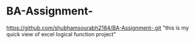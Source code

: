 # BA-Assignment-
https://github.com/shubhamsourabh2184/BA-Assignment-.git  "this is my quick view of excel logical function project"

